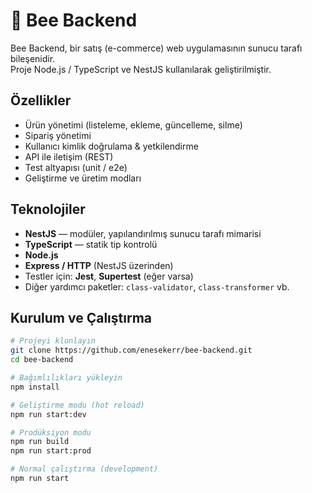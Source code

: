 # 🐝 Bee Backend

Bee Backend, bir satış (e-commerce) web uygulamasının sunucu tarafı bileşenidir.  
Proje Node.js / TypeScript ve NestJS kullanılarak geliştirilmiştir.

## Özellikler

- Ürün yönetimi (listeleme, ekleme, güncelleme, silme)
- Sipariş yönetimi
- Kullanıcı kimlik doğrulama & yetkilendirme
- API ile iletişim (REST)
- Test altyapısı (unit / e2e)
- Geliştirme ve üretim modları

## Teknolojiler

- **NestJS** — modüler, yapılandırılmış sunucu tarafı mimarisi
- **TypeScript** — statik tip kontrolü
- **Node.js**
- **Express / HTTP** (NestJS üzerinden)
- Testler için: **Jest**, **Supertest** (eğer varsa)
- Diğer yardımcı paketler: `class-validator`, `class-transformer` vb.

## Kurulum ve Çalıştırma

```bash
# Projeyi klonlayın
git clone https://github.com/enesekerr/bee-backend.git
cd bee-backend

# Bağımlılıkları yükleyin
npm install

# Geliştirme modu (hot reload)
npm run start:dev

# Prodüksiyon modu
npm run build
npm run start:prod

# Normal çalıştırma (development)
npm run start
